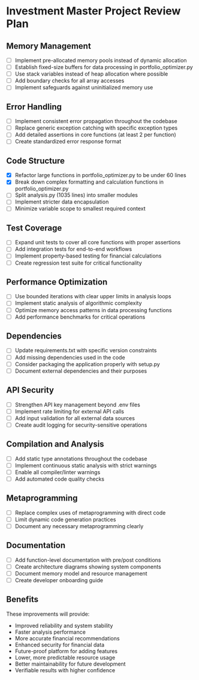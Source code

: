 # Investment Master Project Review Plan

## Memory Management
- [ ] Implement pre-allocated memory pools instead of dynamic allocation
- [ ] Establish fixed-size buffers for data processing in portfolio_optimizer.py
- [ ] Use stack variables instead of heap allocation where possible
- [ ] Add boundary checks for all array accesses
- [ ] Implement safeguards against uninitialized memory use

## Error Handling
- [ ] Implement consistent error propagation throughout the codebase
- [ ] Replace generic exception catching with specific exception types
- [ ] Add detailed assertions in core functions (at least 2 per function)
- [ ] Create standardized error response format

## Code Structure
- [x] Refactor large functions in portfolio_optimizer.py to be under 60 lines
- [x] Break down complex formatting and calculation functions in portfolio_optimizer.py
- [ ] Split analysis.py (1035 lines) into smaller modules
- [ ] Implement stricter data encapsulation
- [ ] Minimize variable scope to smallest required context

## Test Coverage
- [ ] Expand unit tests to cover all core functions with proper assertions
- [ ] Add integration tests for end-to-end workflows
- [ ] Implement property-based testing for financial calculations
- [ ] Create regression test suite for critical functionality

## Performance Optimization
- [ ] Use bounded iterations with clear upper limits in analysis loops
- [ ] Implement static analysis of algorithmic complexity
- [ ] Optimize memory access patterns in data processing functions
- [ ] Add performance benchmarks for critical operations

## Dependencies
- [ ] Update requirements.txt with specific version constraints
- [ ] Add missing dependencies used in the code
- [ ] Consider packaging the application properly with setup.py
- [ ] Document external dependencies and their purposes

## API Security
- [ ] Strengthen API key management beyond .env files
- [ ] Implement rate limiting for external API calls
- [ ] Add input validation for all external data sources
- [ ] Create audit logging for security-sensitive operations

## Compilation and Analysis
- [ ] Add static type annotations throughout the codebase
- [ ] Implement continuous static analysis with strict warnings
- [ ] Enable all compiler/linter warnings
- [ ] Add automated code quality checks

## Metaprogramming
- [ ] Replace complex uses of metaprogramming with direct code
- [ ] Limit dynamic code generation practices
- [ ] Document any necessary metaprogramming clearly

## Documentation
- [ ] Add function-level documentation with pre/post conditions
- [ ] Create architecture diagrams showing system components
- [ ] Document memory model and resource management
- [ ] Create developer onboarding guide

## Benefits
These improvements will provide:
- Improved reliability and system stability
- Faster analysis performance
- More accurate financial recommendations
- Enhanced security for financial data
- Future-proof platform for adding features
- Lower, more predictable resource usage
- Better maintainability for future development
- Verifiable results with higher confidence 
